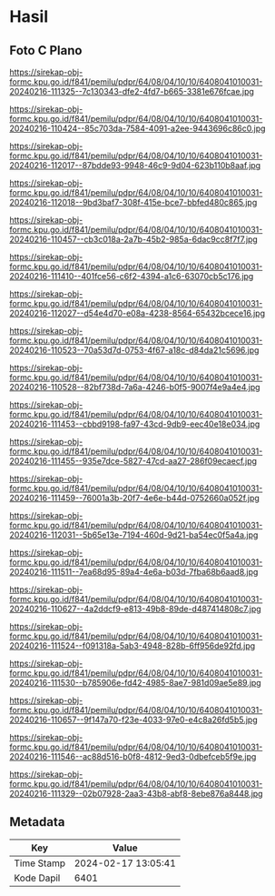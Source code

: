# Hasil

## Foto C Plano

https://sirekap-obj-formc.kpu.go.id/f841/pemilu/pdpr/64/08/04/10/10/6408041010031-20240216-111325--7c130343-dfe2-4fd7-b665-3381e676fcae.jpg

https://sirekap-obj-formc.kpu.go.id/f841/pemilu/pdpr/64/08/04/10/10/6408041010031-20240216-110424--85c703da-7584-4091-a2ee-9443696c86c0.jpg

https://sirekap-obj-formc.kpu.go.id/f841/pemilu/pdpr/64/08/04/10/10/6408041010031-20240216-112017--87bdde93-9948-46c9-9d04-623b110b8aaf.jpg

https://sirekap-obj-formc.kpu.go.id/f841/pemilu/pdpr/64/08/04/10/10/6408041010031-20240216-112018--9bd3baf7-308f-415e-bce7-bbfed480c865.jpg

https://sirekap-obj-formc.kpu.go.id/f841/pemilu/pdpr/64/08/04/10/10/6408041010031-20240216-110457--cb3c018a-2a7b-45b2-985a-6dac9cc8f7f7.jpg

https://sirekap-obj-formc.kpu.go.id/f841/pemilu/pdpr/64/08/04/10/10/6408041010031-20240216-111410--401fce56-c6f2-4394-a1c6-63070cb5c176.jpg

https://sirekap-obj-formc.kpu.go.id/f841/pemilu/pdpr/64/08/04/10/10/6408041010031-20240216-112027--d54e4d70-e08a-4238-8564-65432bcece16.jpg

https://sirekap-obj-formc.kpu.go.id/f841/pemilu/pdpr/64/08/04/10/10/6408041010031-20240216-110523--70a53d7d-0753-4f67-a18c-d84da21c5696.jpg

https://sirekap-obj-formc.kpu.go.id/f841/pemilu/pdpr/64/08/04/10/10/6408041010031-20240216-110528--82bf738d-7a6a-4246-b0f5-9007f4e9a4e4.jpg

https://sirekap-obj-formc.kpu.go.id/f841/pemilu/pdpr/64/08/04/10/10/6408041010031-20240216-111453--cbbd9198-fa97-43cd-9db9-eec40e18e034.jpg

https://sirekap-obj-formc.kpu.go.id/f841/pemilu/pdpr/64/08/04/10/10/6408041010031-20240216-111455--935e7dce-5827-47cd-aa27-286f09ecaecf.jpg

https://sirekap-obj-formc.kpu.go.id/f841/pemilu/pdpr/64/08/04/10/10/6408041010031-20240216-111459--76001a3b-20f7-4e6e-b44d-0752660a052f.jpg

https://sirekap-obj-formc.kpu.go.id/f841/pemilu/pdpr/64/08/04/10/10/6408041010031-20240216-112031--5b65e13e-7194-460d-9d21-ba54ec0f5a4a.jpg

https://sirekap-obj-formc.kpu.go.id/f841/pemilu/pdpr/64/08/04/10/10/6408041010031-20240216-111511--7ea68d95-89a4-4e6a-b03d-7fba68b6aad8.jpg

https://sirekap-obj-formc.kpu.go.id/f841/pemilu/pdpr/64/08/04/10/10/6408041010031-20240216-110627--4a2ddcf9-e813-49b8-89de-d487414808c7.jpg

https://sirekap-obj-formc.kpu.go.id/f841/pemilu/pdpr/64/08/04/10/10/6408041010031-20240216-111524--f091318a-5ab3-4948-828b-6ff956de92fd.jpg

https://sirekap-obj-formc.kpu.go.id/f841/pemilu/pdpr/64/08/04/10/10/6408041010031-20240216-111530--b785906e-fd42-4985-8ae7-981d09ae5e89.jpg

https://sirekap-obj-formc.kpu.go.id/f841/pemilu/pdpr/64/08/04/10/10/6408041010031-20240216-110657--9f147a70-f23e-4033-97e0-e4c8a26fd5b5.jpg

https://sirekap-obj-formc.kpu.go.id/f841/pemilu/pdpr/64/08/04/10/10/6408041010031-20240216-111546--ac88d516-b0f8-4812-9ed3-0dbefceb5f9e.jpg

https://sirekap-obj-formc.kpu.go.id/f841/pemilu/pdpr/64/08/04/10/10/6408041010031-20240216-111329--02b07928-2aa3-43b8-abf8-8ebe876a8448.jpg


## Metadata

| Key        | Value               |
| ---------- | ------------------- |
| Time Stamp | 2024-02-17 13:05:41 |
| Kode Dapil | 6401                |



